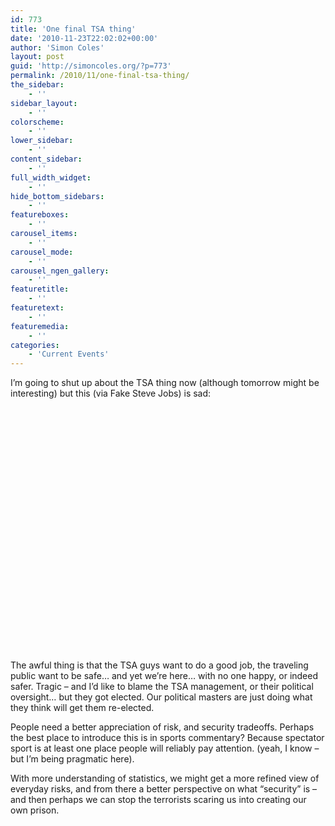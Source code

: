 ```yaml
---
id: 773
title: 'One final TSA thing'
date: '2010-11-23T22:02:02+00:00'
author: 'Simon Coles'
layout: post
guid: 'http://simoncoles.org/?p=773'
permalink: /2010/11/one-final-tsa-thing/
the_sidebar:
    - ''
sidebar_layout:
    - ''
colorscheme:
    - ''
lower_sidebar:
    - ''
content_sidebar:
    - ''
full_width_widget:
    - ''
hide_bottom_sidebars:
    - ''
featureboxes:
    - ''
carousel_items:
    - ''
carousel_mode:
    - ''
carousel_ngen_gallery:
    - ''
featuretitle:
    - ''
featuretext:
    - ''
featuremedia:
    - ''
categories:
    - 'Current Events'
---
```


I’m going to shut up about the TSA thing now (although tomorrow might be interesting) but this (via Fake Steve Jobs) is sad:

<object height="390" width="640"><param name="movie" value="http://www.youtube.com/v/9a8jGVXOMsw&hl=en_US&feature=player_embedded&version=3"></param><param name="allowFullScreen" value="true"></param><param name="allowScriptAccess" value="always"></param><embed allowfullscreen="true" allowscriptaccess="always" height="390" src="http://www.youtube.com/v/9a8jGVXOMsw&hl=en_US&feature=player_embedded&version=3" type="application/x-shockwave-flash" width="640"></embed></object>

The awful thing is that the TSA guys want to do a good job, the traveling public want to be safe… and yet we’re here… with no one happy, or indeed safer. Tragic – and I’d like to blame the TSA management, or their political oversight… but they got elected. Our political masters are just doing what they think will get them re-elected.

People need a better appreciation of risk, and security tradeoffs. Perhaps the best place to introduce this is in sports commentary? Because spectator sport is at least one place people will reliably pay attention. (yeah, I know – but I’m being pragmatic here).

With more understanding of statistics, we might get a more refined view of everyday risks, and from there a better perspective on what “security” is – and then perhaps we can stop the terrorists scaring us into creating our own prison.